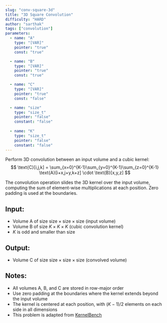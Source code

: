 ```yaml
---
slug: "conv-square-3d"
title: "3D Square Convolution"
difficulty: "HARD" 
author: "sarthak"
tags: ["convolution"]
parameters:
  - name: "A"
    type: "[VAR]"
    pointer: "true"
    const: "true"

  - name: "B" 
    type: "[VAR]"
    pointer: "true"
    const: "true"

  - name: "C" 
    type: "[VAR]"
    pointer: "true"
    const: "false"

  - name: "size"
    type: "size_t"
    pointer: "false"
    constant: "false"
    
  - name: "K" 
    type: "size_t"
    pointer: "false"
    constant: "false"
---
```


Perform 3D convolution between an input volume and a cubic kernel:
$$
\text{C}[i,j,k] = \sum_{x=0}^{K-1}\sum_{y=0}^{K-1}\sum_{z=0}^{K-1} \text{A}[i+x,j+y,k+z] \cdot \text{B}[x,y,z]
$$

The convolution operation slides the 3D kernel over the input volume, computing the sum of element-wise multiplications at each position. Zero padding is used at the boundaries.

## Input:
- Volume $\text{A}$ of size $\text{size} \times \text{size} \times \text{size}$ (input volume)
- Volume $\text{B}$ of size $K \times K \times K$ (cubic convolution kernel)
- $K$ is odd and smaller than $\text{size}$

## Output:
- Volume $\text{C}$ of size $\text{size} \times \text{size} \times \text{size}$ (convolved volume)

## Notes:
- All volumes $\text{A}$, $\text{B}$, and $\text{C}$ are stored in row-major order
- Use zero padding at the boundaries where the kernel extends beyond the input volume
- The kernel is centered at each position, with $(K-1)/2$ elements on each side in all dimensions
- This problem is adapted from [KernelBench](https://github.com/ScalingIntelligence/KernelBench/blob/main/KernelBench/level1/54_conv_standard_3D__square_input__square_kernel.py)